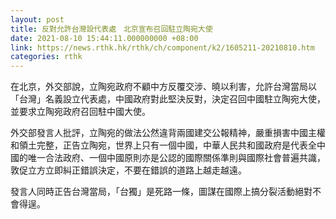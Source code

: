 ```yaml
---
layout: post
title: 反對允許台灣設代表處　北京宣布召回駐立陶宛大使
date: 2021-08-10 15:44:11.000000000 +08:00
link: https://news.rthk.hk/rthk/ch/component/k2/1605211-20210810.htm
categories: rthk
---
```


在北京，外交部說，立陶宛政府不顧中方反覆交涉、曉以利害，允許台灣當局以「台灣」名義設立代表處，中國政府對此堅決反對，決定召回中國駐立陶宛大使，並要求立陶宛政府召回駐中國大使。

外交部發言人批評，立陶宛的做法公然違背兩國建交公報精神，嚴重損害中國主權和領土完整，正告立陶宛，世界上只有一個中國，中華人民共和國政府是代表全中國的唯一合法政府、一個中國原則亦是公認的國際關係準則與國際社會普遍共識，敦促立方立即糾正錯誤決定，不要在錯誤的道路上越走越遠。

發言人同時正告台灣當局，「台獨」是死路一條，圖謀在國際上搞分裂活動絕對不會得逞。
